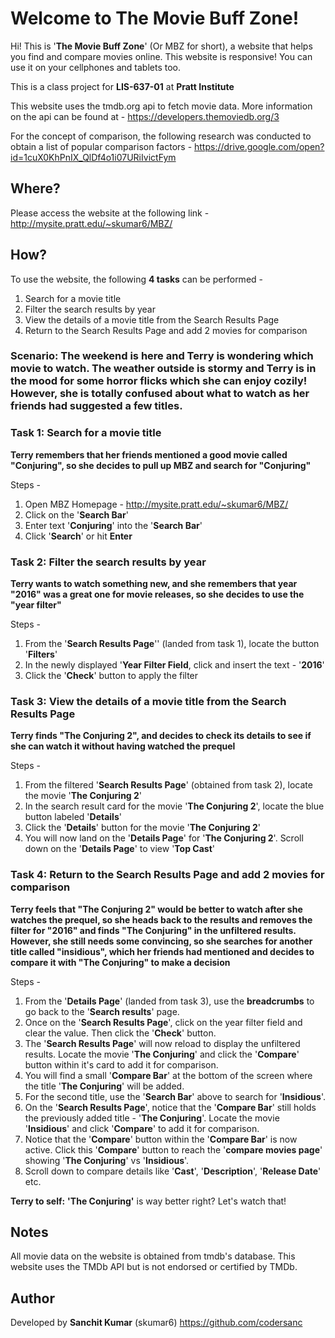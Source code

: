 # Welcome to The Movie Buff Zone!

Hi! This is '**The Movie Buff Zone**' (Or MBZ for short), a website that helps you find and compare movies online. This website is responsive! You can use it on your cellphones and tablets too.

This is a class project for **LIS-637-01** at **Pratt Institute**

This website uses the tmdb.org api to fetch movie data. More information on the api can be found at - https://developers.themoviedb.org/3

For the concept of comparison, the following research was conducted to obtain a list of popular comparison factors - https://drive.google.com/open?id=1cuX0KhPnIX_QlDf4o1i07URiIvictFym

## Where?

Please access the website at the following link - 
http://mysite.pratt.edu/~skumar6/MBZ/

## How?

To use the website, the following **4 tasks** can be performed -
1. Search for a movie title
2. Filter the search results by year
3. View the details of a movie title from the Search Results Page
4. Return to the Search Results Page and add 2 movies for comparison

### Scenario: The weekend is here and Terry is wondering which movie to watch. The weather outside is stormy and Terry is in the mood for some horror flicks which she can enjoy cozily! However, she is totally confused about what to watch as her friends had suggested a few titles.

### Task 1: Search for a movie title
**Terry remembers that her friends mentioned a good movie called "Conjuring", so she decides to pull up MBZ and search for "Conjuring"**

Steps -
1. Open MBZ Homepage - http://mysite.pratt.edu/~skumar6/MBZ/
2. Click on the '**Search Bar**'
3. Enter text '**Conjuring**' into the '**Search Bar**'
4. Click '**Search**' or hit **Enter** 

### Task 2: Filter the search results by year
**Terry wants to watch something new, and she remembers that year "2016" was a great one for movie releases, so she decides to use the "year filter"**

Steps -
1. From the '**Search Results Page**'' (landed from task 1), locate the button '**Filters**'
2. In the newly displayed '**Year Filter Field**, click and insert the text - '**2016**'
3. Click the '**Check**' button to apply the filter

### Task 3: View the details of a movie title from the Search Results Page
**Terry finds "The Conjuring 2", and decides to check its details to see if she can watch it without having watched the prequel**

Steps -
1. From the filtered '**Search Results Page**' (obtained from task 2), locate the movie '**The Conjuring 2**'
2. In the search result card for the movie '**The Conjuring 2**', locate the blue button labeled '**Details**'
3. Click the '**Details**' button for the movie '**The Conjuring 2**'
4. You will now land on the '**Details Page**' for '**The Conjuring 2**'. Scroll down on the '**Details Page**' to view '**Top Cast**'

### Task 4: Return to the Search Results Page and add 2 movies for comparison
**Terry feels that "The Conjuring 2" would be better to watch after she watches the prequel, so she heads back to the results and removes the filter for "2016" and finds "The Conjuring" in the unfiltered results. However, she still needs some convincing, so she searches for another title called "insidious", which her friends had mentioned and decides to compare it with "The Conjuring" to make a decision**

Steps -
1. From the '**Details Page**' (landed from task 3), use the **breadcrumbs** to go back to the '**Search results**' page.
2. Once on the '**Search Results Page**', click on the year filter field and clear the value. Then click the '**Check**' button.
3. The '**Search Results Page**' will now reload to display the unfiltered results. Locate the movie '**The Conjuring**' and click the '**Compare**' button within it's card to add it for comparison.
4. You will find a small '**Compare Bar**' at the bottom of the screen where the title '**The Conjuring**' will be added. 
5. For the second title, use the '**Search Bar**' above to search for '**Insidious**'.
6. On the '**Search Results Page**', notice that the '**Compare Bar**' still holds the previously added title - '**The Conjuring**'. Locate the movie '**Insidious**' and click '**Compare**' to add it for comparison.
7. Notice that the '**Compare**' button within the '**Compare Bar**' is now active. Click this '**Compare**' button to reach the '**compare movies page**' showing '**The Conjuring**' vs '**Insidious**'.
8. Scroll down to compare details like '**Cast**', '**Description**', '**Release Date**' etc.

**Terry to self:**
**'The Conjuring'** is way better right? Let's watch that!

## Notes

All movie data on the website is obtained from tmdb's database. This website uses the TMDb API but is not endorsed or certified by TMDb. 

## Author

Developed by **Sanchit Kumar** (skumar6) https://github.com/codersanc
